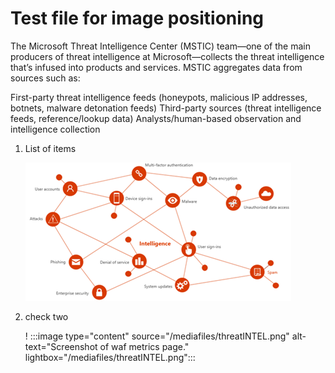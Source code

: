 # Test file for image positioning

The Microsoft Threat Intelligence Center (MSTIC) team—one of the main producers of threat intelligence at Microsoft—collects the threat intelligence that’s infused into products and services. MSTIC aggregates data from sources such as:

First-party threat intelligence feeds (honeypots, malicious IP addresses, botnets, malware detonation feeds)
Third-party sources (threat intelligence feeds, reference/lookup data)
Analysts/human-based observation and intelligence collection

1. List of items  

   ![Screenshot of Threat-Intel](/mediafiles/threatINTEL.png)


2. check two

   ! :::image type="content" source="/mediafiles/threatINTEL.png" alt-text="Screenshot of waf metrics page." lightbox="/mediafiles/threatINTEL.png":::

